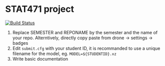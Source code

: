 # STAT471 project

[![Build Status](https://focs.ji.sjtu.edu.cn:2222/api/badges/REPONAME/drone-test/status.svg)](https://focs.ji.sjtu.edu.cn:2222/stat4710-SEMESTER/REPONAME)

1. Replace SEMESTER and REPONAME by the semester and the name of your repo. Alterntively, directly copy paste from drone -> settings -> badges
2. Edit `submit.cfg` with your student ID, it is recommanded to use a unique filename for the model,
	 eg. `MODEL=${STUDENTID}.xz`
3. Write basic documentation
